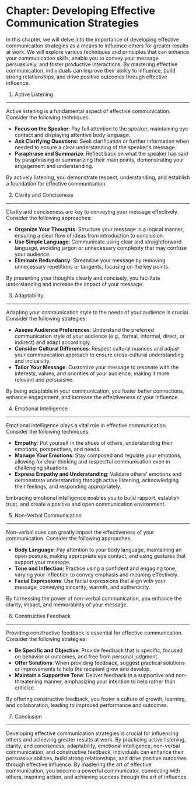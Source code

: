 Chapter: Developing Effective Communication Strategies
======================================================

In this chapter, we will delve into the importance of developing effective communication strategies as a means to influence others for greater results at work. We will explore various techniques and principles that can enhance your communication skills, enable you to convey your message persuasively, and foster productive interactions. By mastering effective communication, individuals can improve their ability to influence, build strong relationships, and drive positive outcomes through effective influence.

1. Active Listening
-------------------

Active listening is a fundamental aspect of effective communication. Consider the following techniques:

* **Focus on the Speaker**: Pay full attention to the speaker, maintaining eye contact and displaying attentive body language.
* **Ask Clarifying Questions**: Seek clarification or further information when needed to ensure a clear understanding of the speaker's message.
* **Paraphrase and Summarize**: Reflect back on what the speaker has said by paraphrasing or summarizing their main points, demonstrating your engagement and understanding.

By actively listening, you demonstrate respect, understanding, and establish a foundation for effective communication.

2. Clarity and Conciseness
--------------------------

Clarity and conciseness are key to conveying your message effectively. Consider the following approaches:

* **Organize Your Thoughts**: Structure your message in a logical manner, ensuring a clear flow of ideas from introduction to conclusion.
* **Use Simple Language**: Communicate using clear and straightforward language, avoiding jargon or unnecessary complexity that may confuse your audience.
* **Eliminate Redundancy**: Streamline your message by removing unnecessary repetitions or tangents, focusing on the key points.

By presenting your thoughts clearly and concisely, you facilitate understanding and increase the impact of your message.

3. Adaptability
---------------

Adapting your communication style to the needs of your audience is crucial. Consider the following strategies:

* **Assess Audience Preferences**: Understand the preferred communication style of your audience (e.g., formal, informal, direct, or indirect) and adapt accordingly.
* **Consider Cultural Differences**: Respect cultural nuances and adjust your communication approach to ensure cross-cultural understanding and inclusivity.
* **Tailor Your Message**: Customize your message to resonate with the interests, values, and priorities of your audience, making it more relevant and persuasive.

By being adaptable in your communication, you foster better connections, enhance engagement, and increase the effectiveness of your influence.

4. Emotional Intelligence
-------------------------

Emotional intelligence plays a vital role in effective communication. Consider the following techniques:

* **Empathy**: Put yourself in the shoes of others, understanding their emotions, perspectives, and needs.
* **Manage Your Emotions**: Stay composed and regulate your emotions, allowing for clear thinking and respectful communication even in challenging situations.
* **Express Empathy and Understanding**: Validate others' emotions and demonstrate understanding through active listening, acknowledging their feelings, and responding appropriately.

Embracing emotional intelligence enables you to build rapport, establish trust, and create a positive and open communication environment.

5. Non-Verbal Communication
---------------------------

Non-verbal cues can greatly impact the effectiveness of your communication. Consider the following approaches:

* **Body Language**: Pay attention to your body language, maintaining an open posture, making appropriate eye contact, and using gestures that support your message.
* **Tone and Inflection**: Practice using a confident and engaging tone, varying your inflection to convey emphasis and meaning effectively.
* **Facial Expressions**: Use facial expressions that align with your message, conveying sincerity, warmth, and authenticity.

By harnessing the power of non-verbal communication, you enhance the clarity, impact, and memorability of your message.

6. Constructive Feedback
------------------------

Providing constructive feedback is essential for effective communication. Consider the following strategies:

* **Be Specific and Objective**: Provide feedback that is specific, focused on behavior or outcomes, and free from personal judgment.
* **Offer Solutions**: When providing feedback, suggest practical solutions or improvements to help the recipient grow and develop.
* **Maintain a Supportive Tone**: Deliver feedback in a supportive and non-threatening manner, emphasizing your intention to help rather than criticize.

By offering constructive feedback, you foster a culture of growth, learning, and collaboration, leading to improved performance and outcomes.

7. Conclusion
-------------

Developing effective communication strategies is crucial for influencing others and achieving greater results at work. By practicing active listening, clarity, and conciseness, adaptability, emotional intelligence, non-verbal communication, and constructive feedback, individuals can enhance their persuasive abilities, build strong relationships, and drive positive outcomes through effective influence. By mastering the art of effective communication, you become a powerful communicator, connecting with others, inspiring action, and achieving success through the art of influence.
